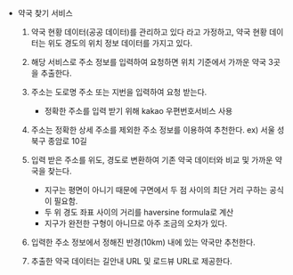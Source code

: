 - 약국 찾기 서비스

  1. 약국 현황 데이터(공공 데이터)를 관리하고 있다 라고 가정하고, 약국 현황 데이터는 위도 경도의 위치 정보 데이터를 가지고 있다.
  
  2. 해당 서비스로 주소 정보를 입력하여 요청하면 위치 기준에서 가까운 약국 3곳을 추출한다.
  
  3. 주소는 도로명 주소 또는 지번을 입력하여 요청 받는다.
     - 정확한 주소를 입력 받기 위해 kakao 우편번호서비스 사용
     
  4. 주소는 정확한 상세 주소를 제외한 주소 정보를 이용하여 추천한다. ex) 서울 성북구 종암로 10길
  
  5. 입력 받은 주소를 위도, 경도로 변환하여 기존 약국 데이터와 비교 및 가까운 약국을 찾는다.
     - 지구는 평면이 아니기 때문에 구면에서 두 점 사이의 최단 거리 구하는 공식이 필요함.
     - 두 위 경도 좌표 사이의 거리를 haversine formula로 계산
     - 지구가 완전한 구형이 아니므로 아주 조금의 오차가 있다.
     
  6. 입력한 주소 정보에서 정해진 반경(10km) 내에 있는 약국만 추천한다.
  
  7. 추출한 약국 데이터는 길안내 URL 및 로드뷰 URL로 제공한다.
